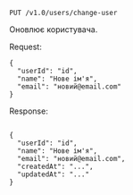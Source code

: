 `PUT /v1.0/users/change-user`

Оновлює користувача.

Request:

```
{
  "userId": "id",
  "name": "Нове ім'я",
  "email": "новий@email.com"
}
```
Response:
```

{
  "userId": "id",
  "name": "Нове ім'я",
  "email": "новий@email.com",
  "createdAt": "...",
  "updatedAt": "..."
}
```
